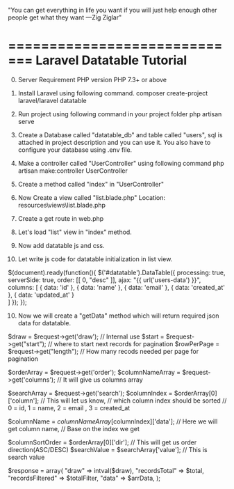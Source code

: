 
"You can get everything in life you want if you will just help enough other people get what they want —Zig Ziglar"

=============================
Laravel Datatable Tutorial
=============================
0) Server Requirement 
   PHP version PHP 7.3+ or above

1) Install Laravel using following command.
   composer create-project laravel/laravel datatable

2) Run project using following command in your project folder
   php artisan serve   

3) Create a Database called "datatable_db" and table called "users", sql is attached in project description 
   and you can use it. You also have to configure your database using .env file.

4) Make a controller called "UserController" using following command
   php artisan make:controller UserController

5) Create a method called "index" in "UserController"   

6) Now Create a view called "list.blade.php"
   Location: resources\views\list.blade.php

7) Create a get route in web.php

8) Let's load "list" view in "index" method.

9) Now add datatable js and css.

10) Let write js code for datatable initialization in list view. 

   $(document).ready(function(){
      $('#datatable').DataTable({
         processing: true,
         serverSide: true,
         order: [[ 0, "desc" ]],
         ajax: "{{ url('users-data') }}",
         columns: [
               { data: 'id' },
               { data: 'name' },
               { data: 'email' },
               { data: 'created_at' },
               { data: 'updated_at' }        
         ]
      });
   });

10) Now we will create a "getData" method which will return required json data for datatable.

   $draw 				= 		$request->get('draw'); // Internal use
   $start 				= 		$request->get("start"); // where to start next records for pagination
   $rowPerPage 		= 		$request->get("length"); // How many recods needed per page for pagination

   $orderArray 	   = 		$request->get('order');
   $columnNameArray 	= 		$request->get('columns'); // It will give us columns array
                     
   $searchArray 		= 		$request->get('search');
   $columnIndex 		= 		$orderArray[0]['column'];  // This will let us know,
                                                      // which column index should be sorted 
                                                      // 0 = id, 1 = name, 2 = email , 3 = created_at

   $columnName 		= 		$columnNameArray[$columnIndex]['data']; // Here we will get column name, 
                                                                  // Base on the index we get

   $columnSortOrder 	= 		$orderArray[0]['dir']; // This will get us order direction(ASC/DESC)
   $searchValue 		= 		$searchArray['value']; // This is search value 

   $response = array(
      "draw" => intval($draw),
      "recordsTotal" => $total,
      "recordsFiltered" => $totalFilter,
      "data" => $arrData,
   );